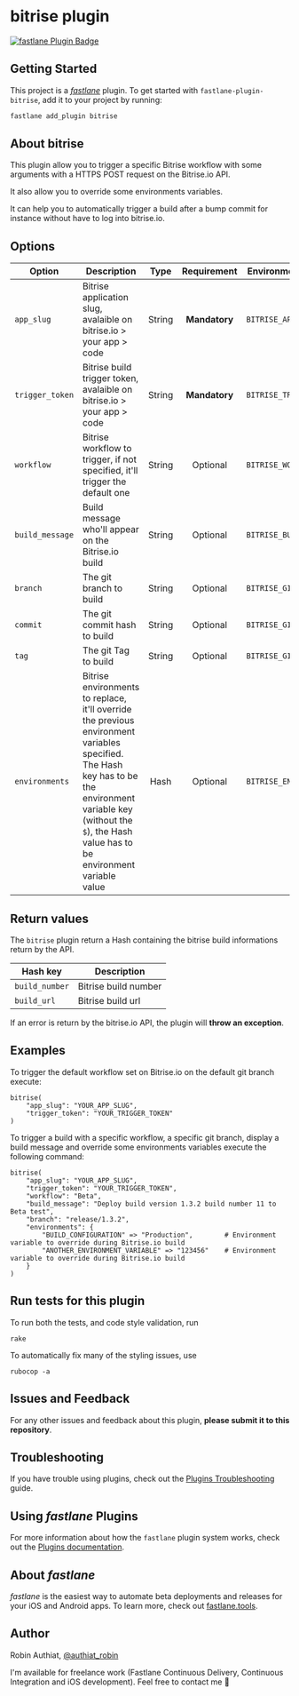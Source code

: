 # bitrise plugin

[![fastlane Plugin Badge](https://rawcdn.githack.com/fastlane/fastlane/master/fastlane/assets/plugin-badge.svg)](https://rubygems.org/gems/fastlane-plugin-bitrise)

## Getting Started

This project is a [_fastlane_](https://github.com/fastlane/fastlane) plugin. To get started with `fastlane-plugin-bitrise`, add it to your project by running:

```bash
fastlane add_plugin bitrise
```

## About bitrise

This plugin allow you to trigger a specific Bitrise workflow with some arguments with a HTTPS POST request on the Bitrise.io API.

It also allow you to override some environments variables.

It can help you to automatically trigger a build after a bump commit for instance without have to log into bitrise.io. 

## Options

| Option | Description | Type | Requirement | Environment Variable |
| --- | --- | :---: | :---: | --- |
| `app_slug` | Bitrise application slug, avalaible on bitrise.io > your app > code | String | **Mandatory** | `BITRISE_APP_SLUG` |
| `trigger_token` | Bitrise build trigger token, avalaible on bitrise.io > your app > code | String | **Mandatory** | `BITRISE_TRIGGER_TOKEN` |
| `workflow` | Bitrise workflow to trigger, if not specified, it'll trigger the default one | String | Optional | `BITRISE_WORKFLOW` |
| `build_message` | Build message who'll appear on the Bitrise.io build | String | Optional | `BITRISE_BUILD_MESSAGE` |
| `branch` | The git branch to build | String | Optional | `BITRISE_GIT_BRANCH` |
| `commit` | The git commit hash to build | String | Optional | `BITRISE_GIT_COMMIT` |
| `tag` | The git Tag to build | String | Optional | `BITRISE_GIT_TAG` |
| `environments` | Bitrise environments to replace, it'll override the previous environment variables specified. The Hash key has to be the environment variable key (without the `$`), the Hash value has to be environment variable value | Hash | Optional | `BITRISE_ENVIRONMENTS` |

## Return values

The `bitrise` plugin return a Hash containing the bitrise build informations return by the API. 

| Hash key | Description |
| --- | --- |
| `build_number` | Bitrise build number |
| `build_url` | Bitrise build url |

If an error is return by the bitrise.io API, the plugin will **throw an exception**. 

## Examples

To trigger the default workflow set on Bitrise.io on the default git branch execute:
```
bitrise(
    "app_slug": "YOUR_APP_SLUG",
    "trigger_token": "YOUR_TRIGGER_TOKEN"
)
```

To trigger a build with a specific workflow, a specific git branch, display a build message and override some environments variables execute the following command:
```
bitrise(
    "app_slug": "YOUR_APP_SLUG",
    "trigger_token": "YOUR_TRIGGER_TOKEN",
    "workflow": "Beta",
    "build_message": "Deploy build version 1.3.2 build number 11 to Beta test",
    "branch": "release/1.3.2",
    "environments": {
        "BUILD_CONFIGURATION" => "Production",        # Environment variable to override during Bitrise.io build
        "ANOTHER_ENVIRONMENT_VARIABLE" => "123456"    # Environment variable to override during Bitrise.io build
    }
)
```

## Run tests for this plugin

To run both the tests, and code style validation, run

```
rake
```

To automatically fix many of the styling issues, use
```
rubocop -a
```

## Issues and Feedback

For any other issues and feedback about this plugin, **please submit it to this repository**.

## Troubleshooting

If you have trouble using plugins, check out the [Plugins Troubleshooting](https://docs.fastlane.tools/plugins/plugins-troubleshooting/) guide.

## Using _fastlane_ Plugins

For more information about how the `fastlane` plugin system works, check out the [Plugins documentation](https://docs.fastlane.tools/plugins/create-plugin/).

## About _fastlane_

_fastlane_ is the easiest way to automate beta deployments and releases for your iOS and Android apps. To learn more, check out [fastlane.tools](https://fastlane.tools).

## Author
Robin Authiat, [@authiat_robin](https://twitter.com/authiat_robin)

I'm available for freelance work (Fastlane Continuous Delivery, Continuous Integration and iOS development). Feel free to contact me 🚀